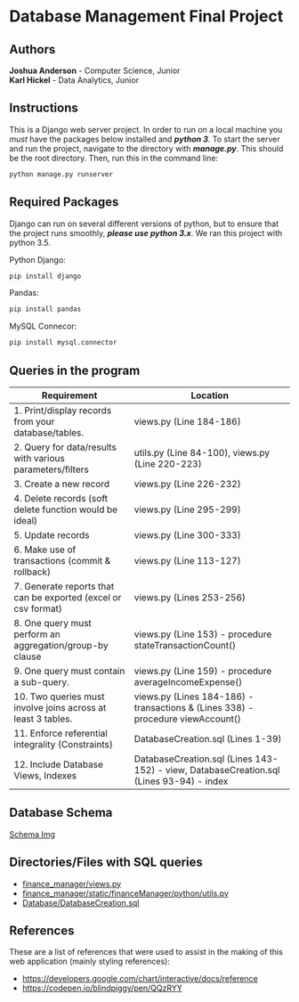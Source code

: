 # Database Management Final Project

## Authors
**Joshua Anderson** - Computer Science, Junior  
**Karl Hickel** - Data Analytics, Junior

## Instructions
This is a Django web server project. In order to run on a local machine you *must* have the packages below installed and ***python 3***. To start the server and run the project, navigate to the directory with ***manage.py***. This should be the root directory. Then, run this in the command line:
```bash
python manage.py runserver
```
## Required Packages
Django can run on several different versions of python, but to ensure that the project runs smoothly, ***please use python 3.x***. We ran this project with python 3.5.

Python Django:
```bash
pip install django
```
Pandas:
```bash
pip install pandas
```
MySQL Connecor:
```bash
pip install mysql.connector
```

## Queries in the program
| Requirement | Location |
| --- | --- |
| 1. Print/display records from your database/tables.  | views.py (Line 184-186) |
| 2. Query for data/results with various parameters/filters  | utils.py (Line 84-100), views.py (Line 220-223) |
| 3. Create a new record  | views.py (Line 226-232) |
| 4. Delete records (soft delete function would be ideal)  | views.py (Line 295-299) |
| 5. Update records  | views.py (Line 300-333) |
| 6. Make use of transactions (commit & rollback)  | views.py (Line 113-127) |
| 7. Generate reports that can be exported (excel or csv format) | views.py (Lines 253-256) |
| 8. One query must perform an aggregation/group-by clause  | views.py (Line 153) - procedure stateTransactionCount() |
| 9. One query must contain a sub-query.  | views.py (Line 159) - procedure averageIncomeExpense() |
| 10. Two queries must involve joins across at least 3 tables.  | views.py (Lines 184-186) - transactions & (Lines 338) - procedure viewAccount() |
| 11. Enforce referential integrality (Constraints)  | DatabaseCreation.sql (Lines 1-39) |
| 12. Include Database Views, Indexes | DatabaseCreation.sql (Lines 143-152) - view, DatabaseCreation.sql (Lines 93-94) - index |

## Database Schema
[Schema Img](https://raw.githubusercontent.com/karlhickel/Database-Final-Project/blob/master/Database/Schema.png)


## Directories/Files with SQL queries
- [finance_manager/views.py](https://github.com/karlhickel/Database-Final-Project/blob/master/finance_manager/views.py)
- [finance_manager/static/financeManager/python/utils.py](https://github.com/karlhickel/Database-Final-Project/blob/master/finance_manager/static/financeManager/python/utils.py)
- [Database/DatabaseCreation.sql](https://github.com/karlhickel/Database-Final-Project/blob/master/Database/DatabaseCreation.sql)

## References
These are a list of references that were used to assist in the making of this web application (mainly styling references):
- https://developers.google.com/chart/interactive/docs/reference
- https://codepen.io/blindpiggy/pen/QQzRYY
